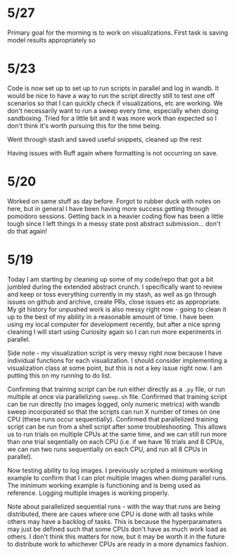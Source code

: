 # 5/27
Primary goal for the morning is to work on visualizations. First task is saving model results appropriately so 
# 5/23
Code is now set up to set up to run scripts in parallel and log in wandb. It would be nice to have a way to run the script directly still to test one off scenarios so that I can quickly check if visualizations, etc are working. We don't necessarily want to run a sweep every time, especially when doing sandboxing. Tried for a little bit and it was more work than expected so I don't think it's worth pursuing this for the time being.

Went through stash and saved useful snippets, cleaned up the rest

Having issues with Ruff again where formatting is not occurring on save. 

# 5/20
Worked on same stuff as day before. Forgot to rubber duck with notes on here, but in general I have been having more success getting through pomodoro sessions. Getting back in a heavier coding flow has been a little tough since I left things in a messy state post abstract submission... don't do that again!
# 5/19
Today I am starting by cleaning up some of my code/repo that got a bit jumbled during the extended abstract crunch. I specifically want to review and keep or toss everything currently in my stash, as well as go through issues on github and archive, create PRs, close issues etc as appropriate. My git history for unpushed work is also messy right now - going to clean it up to the best of my ability in a reasonable amount of time. I have been using my local computer for development recently, but after a nice spring cleaning I will start using Curiosity again so I can run more experiments in parallel. 

Side note - my visualization script is very messy right now because I have individual functions for each visualization. I should consider implementing a visualization class at some point, but this is not a key issue right now. I am putting this on my running to do list. 

Confirming that training script can be run either directly as a `.py` file, or run multiple at once via parallelizing `sweep.sh` file. Confirmed that training script can be run directly (no images logged, only numeric metrics) with wandb sweep incorporated so that the scripts can run X number of times on one CPU (these runs occur sequentially). Confirmed that parallelized training script can be run from a shell script after some troubleshooting. This allows us to run trials on multiple CPUs at the same time, and we can still run more than one trial seqentially on each CPU (i.e. if we have 16 trials and 8 CPUs, we can run two runs sequentially on each CPU, and run all 8 CPUs in parallel). 

Now testing ability to log images. I previously scripted a minimum working example to confirm that I can plot multiple images when doing parallel runs. The minimum working example is functioning and is being used as reference. Logging multiple images is working properly.

Note about parallelized sequential runs - with the way that runs are being distributed, there are cases where one CPU is done with all tasks while others may have a backlog of tasks. This is because the hyperparamaters may just be defined such that some CPUs don't have as much work load as others. I don't think this matters for now, but it may be worth it in the future to distribute work to whichever CPUs are ready in a more dynamics fashion.
